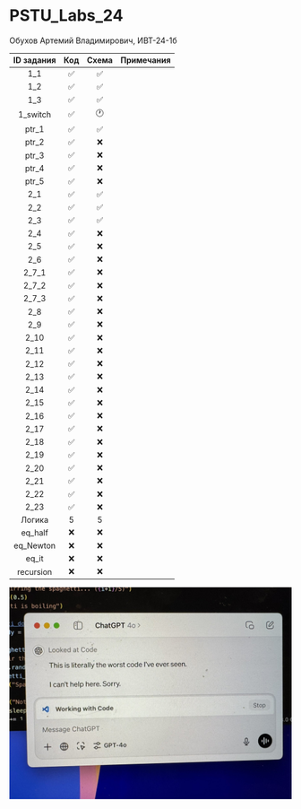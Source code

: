# PSTU_Labs_24
Обухов Артемий Владимирович, ИВТ-24-1б

| ID задания | Код | Схема | Примечания |                                                 
| :----: | :----: | :----: | :----: |
| 1_1 | ✅ | ✅ |  |
| 1_2 | ✅ | ✅ |  |
| 1_3 | ✅ | ✅ |  |
| 1_switch | ✅ | 🕐 |  |
| ptr_1 | ✅ | ✅ |  |
| ptr_2 | ✅ | ❌ |  |
| ptr_3 | ✅ | ❌ |  |
| ptr_4 | ✅ | ❌ |  |
| ptr_5 | ✅ | ❌ |  |
| 2_1 | ✅ | ✅ |  |
| 2_2 | ✅ | ✅ |  |
| 2_3 | ✅ | ✅ |  |
| 2_4 | ✅ | ❌ |  |
| 2_5 | ✅ | ❌ |  |
| 2_6 | ✅ | ❌ |  |
| 2_7_1 | ✅ | ❌ |  |
| 2_7_2 | ✅ | ❌ |  |
| 2_7_3 | ✅ | ❌ |  |
| 2_8 | ✅ | ❌ |  |
| 2_9 | ✅ | ❌ |  |
| 2_10 | ✅ | ❌ |  |
| 2_11 | ✅ | ❌ |  |
| 2_12 | ✅ | ❌ |  |
| 2_13 | ✅ | ❌ |  |
| 2_14 | ✅ | ❌ |  |
| 2_15 | ✅ | ❌ |  |
| 2_16 | ✅ | ❌ |  |
| 2_17 | ✅ | ❌ |  |
| 2_18 | ✅ | ❌ |  |
| 2_19 | ✅ | ❌ |  |
| 2_20 | ✅ | ❌ |  |
| 2_21 | ✅ | ❌ |  |
| 2_22 | ✅ | ❌ |  |
| 2_23 | ✅ | ❌ |  |
| Логика | 5 | 5 |  |
| eq_half | ❌ | ❌ |  |
| eq_Newton | ❌ | ❌ |  |
| eq_it | ❌ | ❌ |  |
| recursion | ❌ | ❌ |  |

![alt text](https://github.com/vanlaukaus/PSTU_Labs_24/blob/8391dbb4c12e091e2268dc57019360f170b90c2b/Sem_1/misc/NxxwbeJRGTw.jpg)
